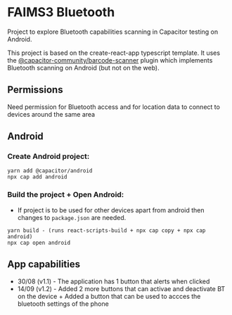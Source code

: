# FAIMS3 Bluetooth

Project to explore Bluetooth capabilities scanning in Capacitor testing on Android.

This project is based on the create-react-app typescript template. It uses the
[@capacitor-community/barcode-scanner](https://github.com/capacitor-community/barcode-scanner)
plugin which implements Bluetooth scanning on Android (but not on the web).

## Permissions

Need permission for Bluetooth access and for location data to connect to devices
around the same area

## Android

### Create Android project:

```terminal
yarn add @capacitor/android
npx cap add android
```

### Build the project + Open Android:

- If project is to be used for other devices apart from android then changes to `package.json` are needed.

```terminal
yarn build - (runs react-scripts-build + npx cap copy + npx cap android)
npx cap open android
```

## App capabilities

- 30/08 (v1.1) - The application has 1 button that alerts when clicked
- 14/09 (v1.2) - Added 2 more buttons that can activae and deactivate BT on the device + Added a button that can be used to accces the bluetooth settings of the phone
